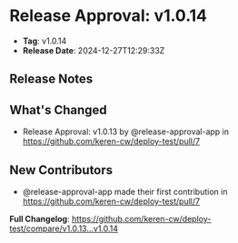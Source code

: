 # Release Approval: v1.0.14

- **Tag**: v1.0.14
- **Release Date**: 2024-12-27T12:29:33Z

## Release Notes
## What's Changed
* Release Approval: v1.0.13 by @release-approval-app in https://github.com/keren-cw/deploy-test/pull/7

## New Contributors
* @release-approval-app made their first contribution in https://github.com/keren-cw/deploy-test/pull/7

**Full Changelog**: https://github.com/keren-cw/deploy-test/compare/v1.0.13...v1.0.14
